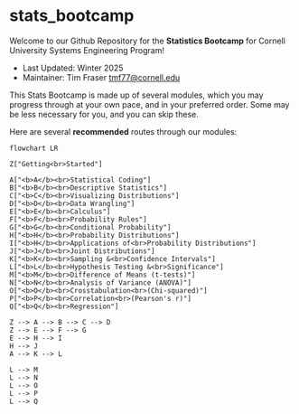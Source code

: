 # stats_bootcamp

Welcome to our Github Repository for the **Statistics Bootcamp** for Cornell University Systems Engineering Program!

- Last Updated: Winter 2025
- Maintainer: Tim Fraser <tmf77@cornell.edu>

This Stats Bootcamp is made up of several modules, which you may progress through at your own pace, and in your preferred order. Some may be less necessary for you, and you can skip these.

Here are several **recommended** routes through our modules:

```mermaid
flowchart LR

Z["Getting<br>Started"]

A["<b>A</b><br>Statistical Coding"]
B["<b>B</b><br>Descriptive Statistics"]
C["<b>C</b><br>Visualizing Distributions"]
D["<b>D</b><br>Data Wrangling"]
E["<b>E</b><br>Calculus"]
F["<b>F</b><br>Probability Rules"]
G["<b>G</b><br>Conditional Probability"]
H["<b>H</b><br>Probability Distributions"]
I["<b>H</b><br>Applications of<br>Probability Distributions"]
J["<b>J</b><br>Joint Distributions"]
K["<b>K</b><br>Sampling &<br>Confidence Intervals"]
L["<b>L</b><br>Hypothesis Testing &<br>Significance"]
M["<b>M</b><br>Difference of Means (t-tests)"]
N["<b>N</b><br>Analysis of Variance (ANOVA)"]
O["<b>O</b><br>Crosstabulation<br>(Chi-squared)"]
P["<b>P</b><br>Correlation<br>(Pearson's r)"]
Q["<b>Q</b><br>Regression"]

Z --> A --> B --> C --> D
Z --> E --> F --> G
E --> H --> I
H --> J
A --> K --> L

L --> M
L --> N
L --> O
L --> P
L --> Q


```

